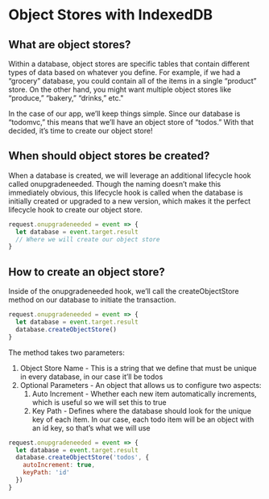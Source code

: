 # Object Stores with IndexedDB

## What are object stores?

Within a database, object stores are specific tables that contain different types of data based on whatever you define. For example, if we had a “grocery” database, you could contain all of the items in a single “product” store. On the other hand, you might want multiple object stores like “produce,” “bakery,” “drinks,” etc."

In the case of our app, we’ll keep things simple. Since our database is “todomvc,” this means that we’ll have an object store of “todos.” With that decided, it’s time to create our object store!

## When should object stores be created?

When a database is created, we will leverage an additional lifecycle hook called onupgradeneeded. Though the naming doesn’t make this immediately obvious, this lifecycle hook is called when the database is initially created or upgraded to a new version, which makes it the perfect lifecycle hook to create our object store.

```javaScript
request.onupgradeneeded = event => {
  let database = event.target.result
  // Where we will create our object store
}
```

## How to create an object store?

Inside of the onupgradeneeded hook, we’ll call the createObjectStore method on our database to initiate the transaction.

```javaScript
request.onupgradeneeded = event => {
  let database = event.target.result
  database.createObjectStore()
}
```

The method takes two parameters:

1. Object Store Name - This is a string that we define that must be unique in every database, in our case it’ll be todos
2. Optional Parameters - An object that allows us to configure two aspects:
   1. Auto Increment - Whether each new item automatically increments, which is useful so we will set this to true
   2. Key Path - Defines where the database should look for the unique key of each item. In our case, each todo item will be an object with an id key, so that’s what we will use

```javaScript
request.onupgradeneeded = event => {
  let database = event.target.result
  database.createObjectStore('todos', {
    autoIncrement: true,
    keyPath: 'id'
  })
}
```
